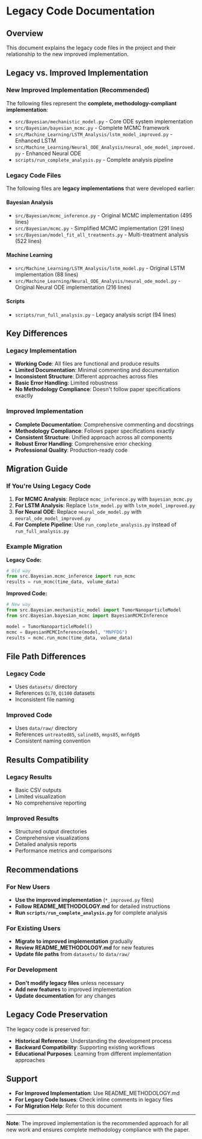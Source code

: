 # Legacy Code Documentation

## Overview

This document explains the legacy code files in the project and their relationship to the new improved implementation.

## Legacy vs. Improved Implementation

### New Improved Implementation (Recommended)

The following files represent the **complete, methodology-compliant implementation**:

- `src/Bayesian/mechanistic_model.py` - Core ODE system implementation
- `src/Bayesian/bayesian_mcmc.py` - Complete MCMC framework
- `src/Machine_Learning/LSTM_Analysis/lstm_model_improved.py` - Enhanced LSTM
- `src/Machine_Learning/Neural_ODE_Analysis/neural_ode_model_improved.py` - Enhanced Neural ODE
- `scripts/run_complete_analysis.py` - Complete analysis pipeline

### Legacy Code Files

The following files are **legacy implementations** that were developed earlier:

#### Bayesian Analysis
- `src/Bayesian/mcmc_inference.py` - Original MCMC implementation (495 lines)
- `src/Bayesian/mcmc.py` - Simplified MCMC implementation (291 lines)
- `src/Bayesian/model_fit_all_treatments.py` - Multi-treatment analysis (522 lines)

#### Machine Learning
- `src/Machine_Learning/LSTM_Analysis/lstm_model.py` - Original LSTM implementation (88 lines)
- `src/Machine_Learning/Neural_ODE_Analysis/neural_ode_model.py` - Original Neural ODE implementation (216 lines)

#### Scripts
- `scripts/run_full_analysis.py` - Legacy analysis script (94 lines)

## Key Differences

### Legacy Implementation
- **Working Code**: All files are functional and produce results
- **Limited Documentation**: Minimal commenting and documentation
- **Inconsistent Structure**: Different approaches across files
- **Basic Error Handling**: Limited robustness
- **No Methodology Compliance**: Doesn't follow paper specifications exactly

### Improved Implementation
- **Complete Documentation**: Comprehensive commenting and docstrings
- **Methodology Compliance**: Follows paper specifications exactly
- **Consistent Structure**: Unified approach across all components
- **Robust Error Handling**: Comprehensive error checking
- **Professional Quality**: Production-ready code

## Migration Guide

### If You're Using Legacy Code

1. **For MCMC Analysis**: Replace `mcmc_inference.py` with `bayesian_mcmc.py`
2. **For LSTM Analysis**: Replace `lstm_model.py` with `lstm_model_improved.py`
3. **For Neural ODE**: Replace `neural_ode_model.py` with `neural_ode_model_improved.py`
4. **For Complete Pipeline**: Use `run_complete_analysis.py` instead of `run_full_analysis.py`

### Example Migration

**Legacy Code:**
```python
# Old way
from src.Bayesian.mcmc_inference import run_mcmc
results = run_mcmc(time_data, volume_data)
```

**Improved Code:**
```python
# New way
from src.Bayesian.mechanistic_model import TumorNanoparticleModel
from src.Bayesian.bayesian_mcmc import BayesianMCMCInference

model = TumorNanoparticleModel()
mcmc = BayesianMCMCInference(model, "MNPFDG")
results = mcmc.run_mcmc(time_data, volume_data)
```

## File Path Differences

### Legacy Code
- Uses `datasets/` directory
- References `Qi70`, `Qi100` datasets
- Inconsistent file naming

### Improved Code
- Uses `data/raw/` directory
- References `untreated85`, `saline85`, `mnps85`, `mnfdg85`
- Consistent naming convention

## Results Compatibility

### Legacy Results
- Basic CSV outputs
- Limited visualization
- No comprehensive reporting

### Improved Results
- Structured output directories
- Comprehensive visualizations
- Detailed analysis reports
- Performance metrics and comparisons

## Recommendations

### For New Users
- **Use the improved implementation** (`*_improved.py` files)
- **Follow README_METHODOLOGY.md** for detailed instructions
- **Run `scripts/run_complete_analysis.py`** for complete analysis

### For Existing Users
- **Migrate to improved implementation** gradually
- **Review README_METHODOLOGY.md** for new features
- **Update file paths** from `datasets/` to `data/raw/`

### For Development
- **Don't modify legacy files** unless necessary
- **Add new features** to improved implementation
- **Update documentation** for any changes

## Legacy Code Preservation

The legacy code is preserved for:
- **Historical Reference**: Understanding the development process
- **Backward Compatibility**: Supporting existing workflows
- **Educational Purposes**: Learning from different implementation approaches

## Support

- **For Improved Implementation**: Use README_METHODOLOGY.md
- **For Legacy Code Issues**: Check inline comments in legacy files
- **For Migration Help**: Refer to this document

---

**Note**: The improved implementation is the recommended approach for all new work and ensures complete methodology compliance with the paper. 